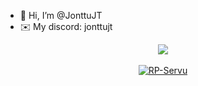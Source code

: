 - 👋 Hi, I’m @JonttuJT
- ✉️ My discord: jonttujt
<p align = 'center'>
    <img src="https://github-readme-stats.vercel.app/api?username=jonttujt&count_private=true&include_all_commits=true&show_icons=true&theme=github_dark&hide_title=true&hide_border=true"/>
    <br><br>
    <a href="https://discord.io/megis">
        <img alt="RP-Servu" src="https://img.shields.io/badge/MegaforceRP-5865F2?logo=discord&logoColor=white&style=for-the-badge" />
    </a>
    <br>
    <img src="https://komarev.com/ghpvc/?username=JonttuJT&style=flat-square&color=blue" alt=""/>
</p>
